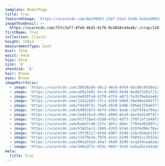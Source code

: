 ```yaml
---
template: ModelPage
title: Truc
featuredImage: 'https://ucarecdn.com/8e2d9d91-23e7-41e2-b348-5a5e1d082a41/'
imageThumbnail: >-
  https://ucarecdn.com/f57c3af7-9fe0-4bd1-b1f6-0c4048c44ea6/-/crop/1267x1070/0,79/-/preview/
firstName: Truc
collection: Classic
height: 150cm
measurementType: bust
bust: 78cm
waist: 64cm
hips: 83cm
size: '6'
shoeSize: '6'
hair: Brown
eyes: Brown
imagePortfolio:
  - image: 'https://ucarecdn.com/3b836a5b-d8c2-48c8-8454-92c96c8958e1/'
  - image: 'https://ucarecdn.com/a89a168c-9cc9-485d-8b48-0ed423201f11/'
  - image: 'https://ucarecdn.com/6e0107a0-b376-42fd-a872-fe3576eb4ae0/'
  - image: 'https://ucarecdn.com/2a5a2d41-2fcc-42b9-b9b0-3be99ee4017f/'
  - image: 'https://ucarecdn.com/f4da073c-7ea9-4820-b486-506e63f6eb37/'
  - image: 'https://ucarecdn.com/e00816f2-4efd-4984-8edb-c92f97ba794a/'
  - image: 'https://ucarecdn.com/2e8616cd-30bc-4040-81e9-dec9a4140747/'
  - image: 'https://ucarecdn.com/0f3728ad-d1d0-47b2-8df3-2f8f2af1b4bf/'
  - image: 'https://ucarecdn.com/6a6d7c9b-22fc-40fc-9b8c-77054d92097c/'
  - image: 'https://ucarecdn.com/636d1ec1-20db-4283-b7e6-51976d96cf0a/'
  - image: 'https://ucarecdn.com/19f36217-684d-490f-8348-12bc95da513f/'
  - image: 'https://ucarecdn.com/11979e3e-f87b-4ce1-b196-f4855cc2b324/'
  - image: 'https://ucarecdn.com/90ea55a8-a9a7-4bd0-9288-eca254caa8a4/'
  - image: 'https://ucarecdn.com/5461df3c-453c-4047-92d1-ea6ad5ce54a0/'
meta:
  title: Truc
---
```


